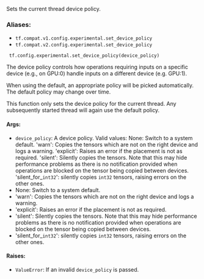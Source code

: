 
Sets the current thread device policy.
### Aliases:
- `tf.compat.v1.config.experimental.set_device_policy`
- `tf.compat.v2.config.experimental.set_device_policy`

```
 tf.config.experimental.set_device_policy(device_policy)
```

The device policy controls how operations requiring inputs on a specific device (e.g., on GPU:0) handle inputs on a different device (e.g. GPU:1).

When using the default, an appropriate policy will be picked automatically. The default policy may change over time.

This function only sets the device policy for the current thread. Any subsequently started thread will again use the default policy.
#### Args:
- `device_policy`: A device policy. Valid values:
None: Switch to a system default.
'warn': Copies the tensors which are not on the right device and logs a warning.
'explicit': Raises an error if the placement is not as required.
'silent': Silently copies the tensors. Note that this may hide performance problems as there is no notification provided when operations are blocked on the tensor being copied between devices.
'silent_for_`int32`': silently copies `int32` tensors, raising errors on the other ones.
- None: Switch to a system default.
- 'warn': Copies the tensors which are not on the right device and logs a warning.
- 'explicit': Raises an error if the placement is not as required.
- 'silent': Silently copies the tensors. Note that this may hide performance problems as there is no notification provided when operations are blocked on the tensor being copied between devices.
- 'silent_for_`int32`': silently copies `int32` tensors, raising errors on the other ones.
#### Raises:
- `ValueError`: If an invalid `device_policy` is passed.
